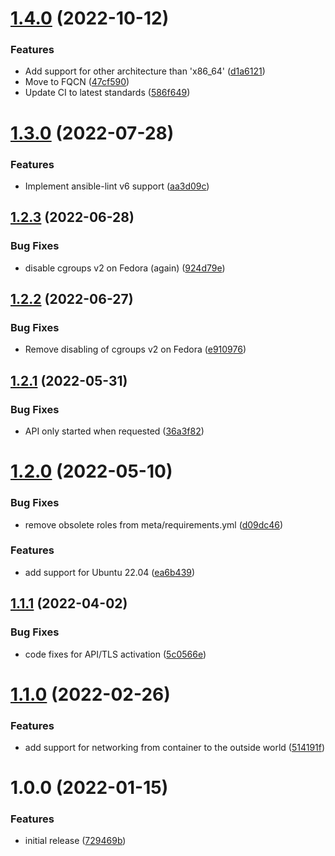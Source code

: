 # [1.4.0](https://github.com/de-it-krachten/ansible-role-docker/compare/v1.3.0...v1.4.0) (2022-10-12)


### Features

* Add support for other architecture than 'x86_64' ([d1a6121](https://github.com/de-it-krachten/ansible-role-docker/commit/d1a61219dfe7c1480213a154e55e261564776177))
* Move to FQCN ([47cf590](https://github.com/de-it-krachten/ansible-role-docker/commit/47cf590b57cd36420004722055be5e3fa3213b79))
* Update CI to latest standards ([586f649](https://github.com/de-it-krachten/ansible-role-docker/commit/586f64998dac37fd58271a3ac27616c81403982b))

# [1.3.0](https://github.com/de-it-krachten/ansible-role-docker/compare/v1.2.3...v1.3.0) (2022-07-28)


### Features

* Implement ansible-lint v6 support ([aa3d09c](https://github.com/de-it-krachten/ansible-role-docker/commit/aa3d09c6bd83573e3daf3ecbefae526492e17a47))

## [1.2.3](https://github.com/de-it-krachten/ansible-role-docker/compare/v1.2.2...v1.2.3) (2022-06-28)


### Bug Fixes

* disable cgroups v2 on Fedora (again) ([924d79e](https://github.com/de-it-krachten/ansible-role-docker/commit/924d79e90b9933b7e48433857a2868a0a467576b))

## [1.2.2](https://github.com/de-it-krachten/ansible-role-docker/compare/v1.2.1...v1.2.2) (2022-06-27)


### Bug Fixes

* Remove disabling of cgroups v2 on Fedora ([e910976](https://github.com/de-it-krachten/ansible-role-docker/commit/e91097688ff7585c8d19d8e8cc7d78fe27d2ae08))

## [1.2.1](https://github.com/de-it-krachten/ansible-role-docker/compare/v1.2.0...v1.2.1) (2022-05-31)


### Bug Fixes

* API only started when requested ([36a3f82](https://github.com/de-it-krachten/ansible-role-docker/commit/36a3f826581ed77598e64ece6c514c333e14fc01))

# [1.2.0](https://github.com/de-it-krachten/ansible-role-docker/compare/v1.1.1...v1.2.0) (2022-05-10)


### Bug Fixes

* remove obsolete roles from meta/requirements.yml ([d09dc46](https://github.com/de-it-krachten/ansible-role-docker/commit/d09dc46f2ff706d0e67cd5d22528097cbbb9df73))


### Features

* add support for Ubuntu 22.04 ([ea6b439](https://github.com/de-it-krachten/ansible-role-docker/commit/ea6b439dc1af1ed4921080b8f60e54f1662010d5))

## [1.1.1](https://github.com/de-it-krachten/ansible-role-docker/compare/v1.1.0...v1.1.1) (2022-04-02)


### Bug Fixes

* code fixes for API/TLS activation ([5c0566e](https://github.com/de-it-krachten/ansible-role-docker/commit/5c0566e98b1daf8d993ba1c4bce3cd213d306f11))

# [1.1.0](https://github.com/de-it-krachten/ansible-role-docker/compare/v1.0.0...v1.1.0) (2022-02-26)


### Features

* add support for networking from container to the outside world ([514191f](https://github.com/de-it-krachten/ansible-role-docker/commit/514191febf015a19cab7b86022ec6c17005aabc8))

# 1.0.0 (2022-01-15)


### Features

* initial release ([729469b](https://github.com/de-it-krachten/ansible-role-docker/commit/729469bd2cd48fe46b73f61c630447d539816eae))
